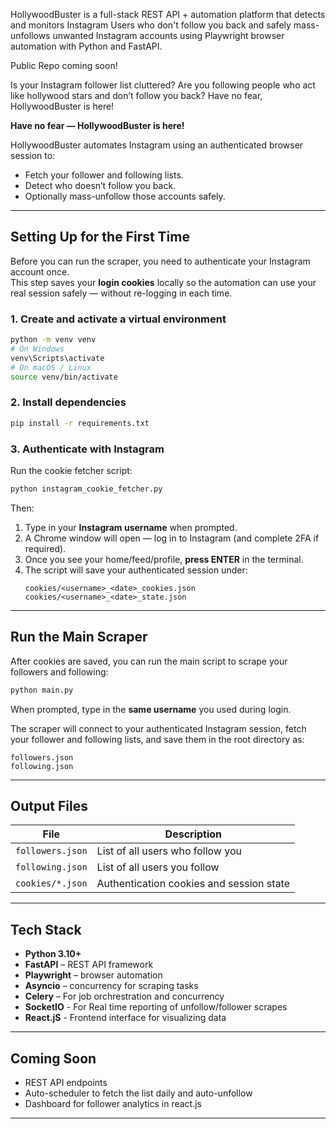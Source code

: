 HollywoodBuster is a full-stack REST API + automation platform that detects and monitors Instagram Users who don't follow you back and safely mass-unfollows unwanted Instagram accounts using Playwright browser automation with Python and FastAPI.

Public Repo coming soon!

Is your Instagram follower list cluttered? Are you following people who act like hollywood stars and don’t follow you back? Have no fear, HollywoodBuster is here!

**Have no fear — HollywoodBuster is here!**

HollywoodBuster automates Instagram using an authenticated browser session to:
- Fetch your follower and following lists.
- Detect who doesn’t follow you back.
- Optionally mass-unfollow those accounts safely.

---

##  Setting Up for the First Time

Before you can run the scraper, you need to authenticate your Instagram account once.  
This step saves your **login cookies** locally so the automation can use your real session safely — without re-logging in each time.

### 1. Create and activate a virtual environment

```bash
python -m venv venv
# On Windows
venv\Scripts\activate
# On macOS / Linux
source venv/bin/activate
```

### 2. Install dependencies

```bash
pip install -r requirements.txt
```

### 3. Authenticate with Instagram

Run the cookie fetcher script:

```bash
python instagram_cookie_fetcher.py
```

Then:

1. Type in your **Instagram username** when prompted.  
2. A Chrome window will open — log in to Instagram (and complete 2FA if required).  
3. Once you see your home/feed/profile, **press ENTER** in the terminal.  
4. The script will save your authenticated session under:
   ```
   cookies/<username>_<date>_cookies.json
   cookies/<username>_<date>_state.json
   ```

---

## Run the Main Scraper

After cookies are saved, you can run the main script to scrape your followers and following:

```bash
python main.py
```

When prompted, type in the **same username** you used during login.

The scraper will connect to your authenticated Instagram session, fetch your follower and following lists, and save them in the root directory as:

```
followers.json
following.json
```

---

## Output Files

| File | Description |
|------|--------------|
| `followers.json` | List of all users who follow you |
| `following.json` | List of all users you follow |
| `cookies/*.json` | Authentication cookies and session state |

---

## Tech Stack

- **Python 3.10+**
- **FastAPI** – REST API framework  
- **Playwright** – browser automation  
- **Asyncio** – concurrency for scraping tasks  
- **Celery** – For job orchrestration and concurrency 
- **SocketIO** - For Real time reporting of unfollow/follower scrapes
- **React.jS** - Frontend interface for visualizing data
---

##  Coming Soon

-  REST API endpoints  
- Auto-scheduler to fetch the list daily and auto-unfollow
- Dashboard for follower analytics in react.js 

---
